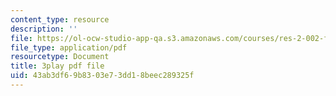 ```yaml
---
content_type: resource
description: ''
file: https://ol-ocw-studio-app-qa.s3.amazonaws.com/courses/res-2-002-finite-element-procedures-for-solids-and-structures-spring-2010/43ab3df69b8303e73dd18beec289325f_ieV1yZ1l7-c.pdf
file_type: application/pdf
resourcetype: Document
title: 3play pdf file
uid: 43ab3df6-9b83-03e7-3dd1-8beec289325f
---
```

